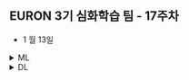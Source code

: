 ## EURON 3기 심화학습 팀 - 17주차 

* 1 월 13일 

<details>
<summary>ML</summary>
<div markdown="1">       

<br />  
  
| 주차 | 내용         | 발표자                       | 발표자료 |
| ---- | ------------ | ---------------------------- | -------- |
| 17    | 딥러닝 파이토치 교과서 13장  | 박지운, 김예진, 이서영  | [📚]()    |

  



  
</div>
</details>



<details>
<summary>DL</summary>
<div markdown="1">       

<br />  
  
| 주차 | 내용         | 발표자                       | 발표자료 |
| ---- | ------------ | ---------------------------- | -------- |
| 17   |  Traditional Generative Models for Graphs	| 최지우, 최예은  | [📚]()    |

  
### 📍복습과제
  
  * [RGCN](https://docs.dgl.ai/en/0.8.x/tutorials/models/1_gnn/4_rgcn.html) 코드 필사 
 
  
</div>
</details>
